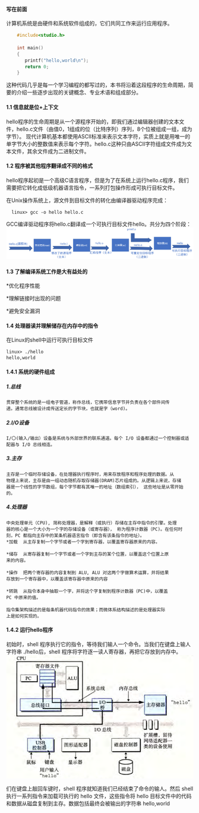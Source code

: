 #### 写在前面
  计算机系统是由硬件和系统软件组成的，它们共同工作来运行应用程序。
  
```C
    #include<studio.h>
    
    int main()
    {
       printf("hello,world\n");
       return 0;
    }
```
这种代码几乎是每一个学习编程的都写过的，本书将沿着这段程序的生命周期，简要的介绍一些逐步出现的关键概念、专业术语和组成部分。

#### 1.1 信息就是位+上下文
hello程序的生命周期是从一个源程序开始的，即我们通过编辑器创建的文本文件，hello.c文件（由值0，1组成的位（比特序列）序列，8个位被组成一组，成为字节）。
现代计算机基本都使用ASCII标准来表示文本字符，实质上就是用唯一的单字节大小的整数值来表示每个字符。hello.c这种只由ASCII字符组成文件成为文本文件，其余文件成为二进制文件。
#### 1.2 程序被其他程序翻译成不同的格式
hello程序起初是一个高级C语言程序，但是为了在系统上运行hello.c程序，我们需要把它转化成低级机器语言指令，一系列打包操作形成可执行目标文件。

在Unix操作系统上，源文件到目标文件的转化由编译器驱动程序完成：
```Linux
  linux> gcc -o hello hello.c
```
GCC编译驱动程序将hello.c翻译成一个可执行目标文件hello。共分为四个阶段：
![image](https://github.com/sunhaofeng2001/-/blob/master/IMG/%E6%89%B9%E6%B3%A8%202020-08-03%20204128.png)
#### 1.3 了解编译系统工作是大有益处的
  *优化程序性能

  *理解链接时出现的问题

  *避免安全漏洞
  
#### 1.4 处理器读并理解储存在内存中的指令
在Linux的shell中运行可执行目标文件
```Unix
linux> ./hello
hello,world
```
#### 1.4.1 系统的硬件组成
##### 1.总线
    贯穿整个系统的是一组电子管道，称作总线，它携带信息字节并负责在各个部件间传
    递。通常总线被设计成传送定长的字节块，也就是字（word)。
##### 2.I/O设备
    I/〇(输入/输出）设备是系统与外部世界的联系通道。每个 I/O 设备都通过一个控制器或适配器与 I/O 总线相连。
##### 3.主存
    主存是一个临时存储设备，在处理器执行程序时，用来存放程序和程序处理的数据。从
    物理上来说，主存是由一组动态随机存取存储器(DRAM)芯片组成的。从逻辑上来说，存储
    器是一个线性的字节数组，每个字节都有其唯一的地址（数组索引）， 这些地址是从零开始
    的。
##### 4.处理器
    中央处理单元（CPU), 简称处理器，是解释（或执行）存储在主存中指令的引擎。处理
    器的核心是一个大小为一个字的存储设备（或寄存器）， 称为程序计数器（PC)。在任何时
    刻，PC 都指向主存中的某条机器语言指令（即含有该条指令的地址）。
    *加载  从主存复制一个字节或者一个字到寄存器，以覆盖寄存器原来的内容。
    
    *储存  从寄存器复制一个字节或者一个字到主存的某个位置，以覆盖这个位置上原
    来的内容。

    *操作  把两个寄存器的内容复制到 ALU, ALU 对这两个字做算术运算，并将结果
    存放到一个寄存器中，以覆盖该寄存器中原来的内容
    
    *转跳  从指令本身中抽取一个字，并将这个字复制到程序计数器（PC)中，以覆盖
    PC 中原来的值。
    
    指令集架构描述的是每条机器代码指令的效果；而微体系结构描述的是处理器实际
    上是如何实现的。

#### 1.4.2 运行hello程序
初始时，shell 程序执行它的指令，等待我们输人一个命令。当我们在键盘上输人字符串
./hello后，shell 程序将字符逐一读人寄存器，再把它存放到内存中。
![image](https://github.com/sunhaofeng2001/-/blob/master/IMG/%E6%89%B9%E6%B3%A8%202020-08-03%20210610.png)

们在键盘上敲回车键时，shell 程序就知道我们已经结束了命令的输人。然后
shell 执行一系列指令来加载可执行的 hello 文件，这些指令将 hello 目标文件中的代码
和数据从磁盘复制到主存。数据包括最终会被输出的字符串 hello,world
